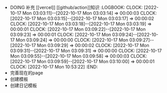 - DOING 补充 [[vercel]] [[github/action]]知识
  :LOGBOOK:
  CLOCK: [2022-10-17 Mon 03:03:11]--[2022-10-17 Mon 03:03:14] =>  00:00:03
  CLOCK: [2022-10-17 Mon 03:03:15]--[2022-10-17 Mon 03:03:17] =>  00:00:02
  CLOCK: [2022-10-17 Mon 03:03:18]--[2022-10-17 Mon 03:03:19] =>  00:00:01
  CLOCK: [2022-10-17 Mon 03:09:22]--[2022-10-17 Mon 03:09:23] =>  00:00:01
  CLOCK: [2022-10-17 Mon 03:09:24]--[2022-10-17 Mon 03:09:24] =>  00:00:00
  CLOCK: [2022-10-17 Mon 03:09:27]--[2022-10-17 Mon 03:09:29] =>  00:00:02
  CLOCK: [2022-10-17 Mon 03:09:31]--[2022-10-17 Mon 03:09:31] =>  00:00:00
  CLOCK: [2022-10-17 Mon 03:09:55]--[2022-10-17 Mon 03:09:58] =>  00:00:03
  CLOCK: [2022-10-17 Mon 03:09:59]--[2022-10-17 Mon 03:10:00] =>  00:00:01
  CLOCK: [2022-10-17 Mon 10:53:22]
  :END:
- 完善现在的page
- 创建模板
- 创建日记模板